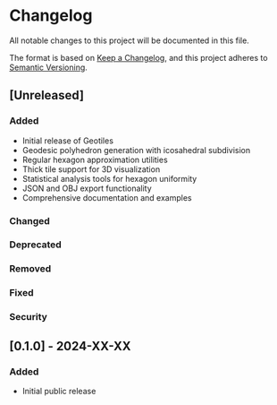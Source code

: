 # Changelog

All notable changes to this project will be documented in this file.

The format is based on [Keep a Changelog](https://keepachangelog.com/en/1.0.0/),
and this project adheres to [Semantic Versioning](https://semver.org/spec/v2.0.0.html).

## [Unreleased]

### Added
- Initial release of Geotiles
- Geodesic polyhedron generation with icosahedral subdivision
- Regular hexagon approximation utilities
- Thick tile support for 3D visualization
- Statistical analysis tools for hexagon uniformity
- JSON and OBJ export functionality
- Comprehensive documentation and examples

### Changed

### Deprecated

### Removed

### Fixed

### Security

## [0.1.0] - 2024-XX-XX

### Added
- Initial public release
